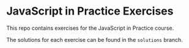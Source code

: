 # JavaScript in Practice Exercises

This repo contains exercises for the JavaScript in Practice course.

The solutions for each exercise can be found in the `solutions` branch.
